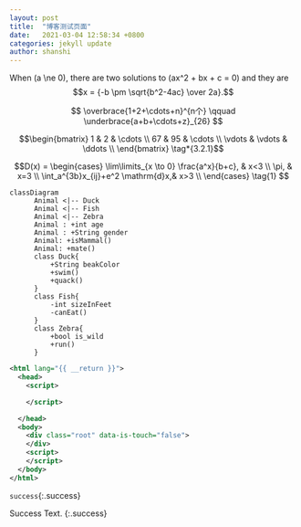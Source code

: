 ```yaml
---
layout: post
title:  "博客测试页面"
date:   2021-03-04 12:58:34 +0800
categories: jekyll update
author: shanshi
---
```


When \(a \ne 0\), there are two solutions to \(ax^2 + bx + c = 0\) and they are
$$x = {-b \pm \sqrt{b^2-4ac} \over 2a}.$$

$$
\overbrace{1+2+\cdots+n}^{n个} \qquad \underbrace{a+b+\cdots+z}_{26}
$$
	
$$\begin{bmatrix}
1 & 2 & \cdots \\
67 & 95 & \cdots \\
\vdots  & \vdots & \ddots \\
\end{bmatrix}
\tag*{3.2.1}$$

$$D(x) = \begin{cases}
\lim\limits_{x \to 0} \frac{a^x}{b+c}, & x<3 \\
\pi, & x=3 \\
\int_a^{3b}x_{ij}+e^2 \mathrm{d}x,& x>3 \\
\end{cases}
\tag{1}
$$
	




```mermaid
classDiagram
      Animal <|-- Duck
      Animal <|-- Fish
      Animal <|-- Zebra
      Animal : +int age
      Animal : +String gender
      Animal: +isMammal()
      Animal: +mate()
      class Duck{
          +String beakColor
          +swim()
          +quack()
      }
      class Fish{
          -int sizeInFeet
          -canEat()
      }
      class Zebra{
          +bool is_wild
          +run()
      }
```

```xml
<html lang="{{ __return }}">
  <head>
    <script>

    </script>

  </head>
  <body>
    <div class="root" data-is-touch="false">
    </div>
    <script>
    </script>
  </body>
</html>
```



`success`{:.success}

Success Text. {:.success}


